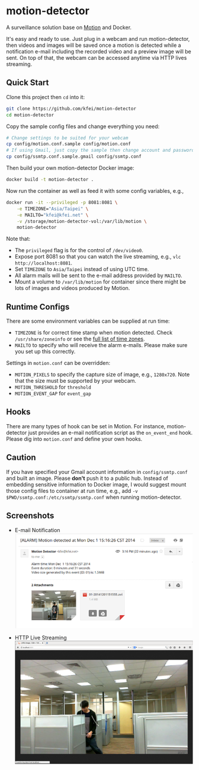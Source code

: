 # motion-detector

A surveillance solution base on
[Motion](http://www.lavrsen.dk/foswiki/bin/view/Motion/WebHome) and Docker.

It's easy and ready to use. Just plug in a webcam and run motion-detector, then
videos and images will be saved once a motion is detected while a notification
e-mail including the recorded video and a preview image will be sent. On top of
that, the webcam can be accessed anytime via HTTP lives streaming.

## Quick Start

Clone this project then `cd` into it:
```bash
git clone https://github.com/kfei/motion-detector
cd motion-detector
```

Copy the sample config files and change everything you need:
```bash
# Change settings to be suited for your webcam
cp config/motion.conf.sample config/motion.conf
# If using Gmail, just copy the sample then change account and password
cp config/ssmtp.conf.sample.gmail config/ssmtp.conf
```

Then build your own motion-detector Docker image:
```bash
docker build -t motion-detector .
```

Now run the container as well as feed it with some config variables, e.g.,
```bash
docker run -it --privileged -p 8081:8081 \
    -e TIMEZONE="Asia/Taipei" \
    -e MAILTO="kfei@kfei.net" \
    -v /storage/motion-detector-vol:/var/lib/motion \
    motion-detector
```

Note that:
  - The `privileged` flag is for the control of `/dev/video0`.
  - Expose port 8081 so that you can watch the live streaming, e.g., `vlc
    http://localhost:8081`.
  - Set `TIMEZONE` to `Asia/Taipei` instead of using UTC time.
  - All alarm mails will be sent to the e-mail address provided by `MAILTO`.
  - Mount a volume to `/var/lib/motion` for container since there might be lots
    of images and videos produced by Motion.

## Runtime Configs

There are some environment variables can be supplied at run time:
  - `TIMEZONE` is for correct time stamp when motion detected. Check
    `/usr/share/zoneinfo` or see the [full list of time
    zones](http://en.wikipedia.org/wiki/List_of_tz_database_time_zones).
  - `MAILTO` to specify who will receive the alarm e-mails. Please make sure
    you set up this correctly.

Settings in `motion.conf` can be overridden:
  - `MOTION_PIXELS` to specify the capture size of image, e.g., `1280x720`.
    Note that the size must be supported by your webcam.
  - `MOTION_THRESHOLD` for `threshold`
  - `MOTION_EVENT_GAP` for `event_gap`

## Hooks

There are many types of hook can be set in Motion. For instance,
motion-detector just provides an e-mail notification script as the
`on_event_end` hook. Please dig into `motion.conf` and define your own hooks.

## Caution

If you have specified your Gmail account information in `config/ssmtp.conf` and
built an image. Please **don't** push it to a public hub. Instead of embedding
sensitive information to Docker image, I would suggest mount those config files
to container at run time, e.g., add `-v $PWD/ssmtp.conf:/etc/ssmtp/ssmtp.conf`
when running motion-detector.

## Screenshots

- E-mail Notification
![Image](.screenshots/scrot1.png?raw=true)

- HTTP Live Streaming
![Image](.screenshots/scrot2.png?raw=true)
